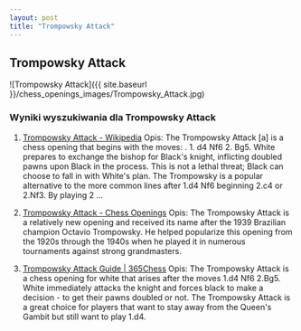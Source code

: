```yaml
---
layout: post
title: "Trompowsky Attack"
---
```


## Trompowsky Attack
![Trompowsky Attack]({{ site.baseurl }}/chess_openings_images/Trompowsky_Attack.jpg)

### Wyniki wyszukiwania dla Trompowsky Attack
1. [Trompowsky Attack - Wikipedia](https://en.wikipedia.org/wiki/Trompowsky_Attack)
   Opis: The Trompowsky Attack [a] is a chess opening that begins with the moves: . 1. d4 Nf6 2. Bg5. White prepares to exchange the bishop for Black's knight, inflicting doubled pawns upon Black in the process. This is not a lethal threat; Black can choose to fall in with White's plan. The Trompowsky is a popular alternative to the more common lines after 1.d4 Nf6 beginning 2.c4 or 2.Nf3. By playing 2 ...

2. [Trompowsky Attack - Chess Openings](https://www.chess.com/openings/Trompowsky-Attack)
   Opis: The Trompowsky Attack is a relatively new opening and received its name after the 1939 Brazilian champion Octavio Trompowsky. He helped popularize this opening from the 1920s through the 1940s when he played it in numerous tournaments against strong grandmasters.

3. [Trompowsky Attack Guide | 365Chess](https://www.365chess.com/chess-openings/Trompowsky-Attack)
   Opis: The Trompowsky Attack is a chess opening for white that arises after the moves 1.d4 Nf6 2.Bg5. White immediately attacks the knight and forces black to make a decision - to get their pawns doubled or not. The Trompowsky Attack is a great choice for players that want to stay away from the Queen's Gambit but still want to play 1.d4.